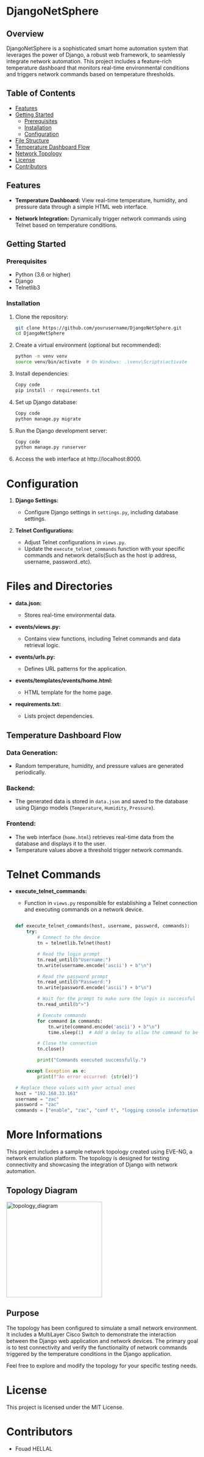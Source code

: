 # DjangoNetSphere

## Overview

DjangoNetSphere is a sophisticated smart home automation system that leverages the power of Django, a robust web framework, to seamlessly integrate network automation. This project includes a feature-rich temperature dashboard that monitors real-time environmental conditions and triggers network commands based on temperature thresholds.

## Table of Contents
- [Features](#features)
- [Getting Started](#getting-started)
  - [Prerequisites](#prerequisites)
  - [Installation](#installation)
  - [Configuration](#configuration)
- [File Structure](#file-structure)
- [Temperature Dashboard Flow](#temperature-dashboard-flow)
- [Network Topology](#network-topology)
- [License](#license)
- [Contributors](#contributors)

## Features

- **Temperature Dashboard:** View real-time temperature, humidity, and pressure data through a simple HTML web interface.

- **Network Integration:** Dynamically trigger network commands using Telnet based on temperature conditions.

## Getting Started

### Prerequisites

- Python (3.6 or higher)
- Django
- Telnetlib3

### Installation

1. Clone the repository:

   ```bash
   git clone https://github.com/yourusername/DjangoNetSphere.git
   cd DjangoNetSphere

2. Create a virtual environment (optional but recommended):

    ```bash
    python -m venv venv
    source venv/bin/activate  # On Windows: .\venv\Scripts\activate

3. Install dependencies:

    ```bash
    Copy code
    pip install -r requirements.txt

4. Set up Django database:

    ```bash
    Copy code
    python manage.py migrate

5. Run the Django development server:

    ```bash
    Copy code
    python manage.py runserver

6. Access the web interface at http://localhost:8000.

# Configuration

1. **Django Settings:**
   - Configure Django settings in `settings.py`, including database settings.

2. **Telnet Configurations:**
   - Adjust Telnet configurations in `views.py`.
   - Update the `execute_telnet_commands` function with your specific commands and network details(Such as the host ip address, username, password..etc).

# Files and Directories

- **data.json:**
  - Stores real-time environmental data.
  
- **events/views.py:**
  - Contains view functions, including Telnet commands and data retrieval logic.

- **events/urls.py:**
  - Defines URL patterns for the application.

- **events/templates/events/home.html:**
  - HTML template for the home page.

- **requirements.txt:**
  - Lists project dependencies.

## Temperature Dashboard Flow

### Data Generation:

- Random temperature, humidity, and pressure values are generated periodically.

### Backend:

- The generated data is stored in `data.json` and saved to the database using Django models (`Temperature`, `Humidity`, `Pressure`).

### Frontend:

- The web interface (`home.html`) retrieves real-time data from the database and displays it to the user.
- Temperature values above a threshold trigger network commands.

# Telnet Commands

- **execute_telnet_commands:**
  - Function in `views.py` responsible for establishing a Telnet connection and executing commands on a network device.

  ```python
  
  def execute_telnet_commands(host, username, password, commands):
      try:
          # Connect to the device
          tn = telnetlib.Telnet(host)

          # Read the login prompt
          tn.read_until(b"Username:")
          tn.write(username.encode('ascii') + b"\n")

          # Read the password prompt
          tn.read_until(b"Password:")
          tn.write(password.encode('ascii') + b"\n")

          # Wait for the prompt to make sure the login is successful
          tn.read_until(b">")

          # Execute commands
          for command in commands:
              tn.write(command.encode('ascii') + b"\n")
              time.sleep(1)  # Add a delay to allow the command to be processed

          # Close the connection
          tn.close()

          print("Commands executed successfully.")

      except Exception as e:
          print(f"An error occurred: {str(e)}")

  # Replace these values with your actual ones
  host = "192.168.33.161"
  username = "zac"
  password = "zac"
  commands = ["enable", "zac", "conf t", "logging console informational"]

# More Informations

This project includes a sample network topology created using EVE-NG, a network emulation platform. The topology is designed for testing connectivity and showcasing the integration of Django with network automation.

## Topology Diagram
<img width="251" alt="topology_diagram" src="https://github.com/FouadHellal/DjangoNetSphere/assets/113594352/a78f54c9-97dc-4148-ad15-5cd9897c7480">

## Purpose

The topology has been configured to simulate a small network environment. It includes a MultiLayer Cisco Switch to demonstrate the interaction between the Django web application and network devices. The primary goal is to test connectivity and verify the functionality of network commands triggered by the temperature conditions in the Django application.


Feel free to explore and modify the topology for your specific testing needs.
# License

This project is licensed under the MIT License.

# Contributors

- Fouad HELLAL
